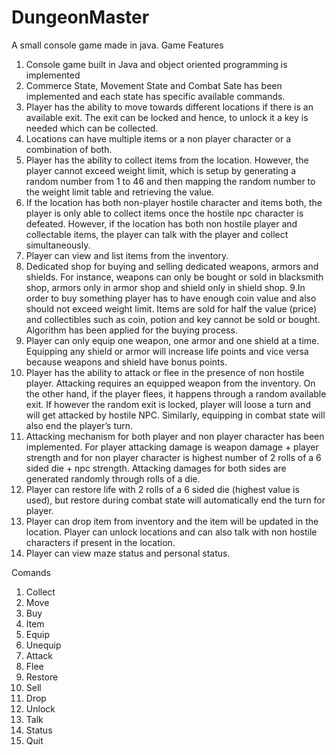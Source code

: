 # DungeonMaster
A small console game made in java.
Game Features
1. Console game built in Java and object oriented programming is implemented
2. Commerce State, Movement State and Combat Sate has been implemented and each state has specific available commands. 
3. Player has the ability to move towards different locations if there is an available exit. The exit can be locked and hence, to unlock it a key is needed which can be collected.
4. Locations can have multiple items or a non player character or a combination of both.
5. Player has the ability to collect items from the location. However, the player cannot exceed weight limit, which is setup by generating a random number from 1 to 46 and then mapping the random number to the weight limit table and retrieving the value. 
6. If the location has both non-player hostile character and items both, the player is only able to collect items once the hostile npc character is defeated. However, if the location has both non hostile player and collectable items, the player can talk with the player and collect simultaneously. 
7. Player can view and list items from the inventory.
8. Dedicated shop for buying and selling dedicated weapons, armors and shields. For instance, weapons can only be bought or sold in blacksmith shop, armors only in armor shop and shield only in shield shop. 
9.In order to buy something player has to have enough coin value and also should not exceed weight limit. Items are sold for half the value (price) and collectibles such as coin, potion and key cannot be sold or bought. Algorithm has been applied for the buying process.
10. Player can only equip one weapon, one armor and one shield at a time. Equipping any shield or armor will increase life points and vice versa because weapons and shield have bonus points.
11. Player has the ability to attack or flee in the presence of non hostile player. Attacking requires an equipped weapon from the inventory. On the other hand, if the player flees, it happens through a random available exit. If however the random exit is locked, player will loose a turn and will get attacked by hostile NPC. Similarly, equipping in combat state will also end the player’s turn.
12. Attacking mechanism for both player and non player character has been implemented. For player attacking damage is weapon damage + player strength and for non player character is highest number of 2 rolls of a 6 sided die + npc strength. Attacking damages for both sides are generated randomly through rolls of a die.
13. Player can restore life with 2 rolls of a 6 sided die (highest value is used), but restore during combat state will automatically end the turn for player.
14. Player can drop item from inventory and the item will be updated in the location. Player can unlock locations and can also talk with non hostile characters if present in the location.
15. Player can view maze status and personal status.

Comands
1. Collect
2. Move
3. Buy
4. Item
5. Equip
6. Unequip
7. Attack
8. Flee
9. Restore
10. Sell
11. Drop
12. Unlock
13. Talk
14. Status
15. Quit







